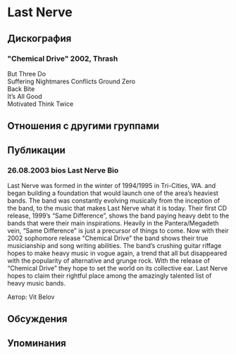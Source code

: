# Last Nerve



## Дискография

### "Chemical Drive" 2002, Thrash

But Three Do   
Suffering 
Nightmares 
Conflicts 
Ground Zero  
Back Bite  
It’s All Good  
Motivated 
Think Twice  



## Отношения с другими группами


## Публикации

### 26.08.2003 bios Last Nerve Bio

<p>Last Nerve was formed in the winter of 1994/1995 in Tri-Cities, WA. and began building a foundation that would launch one of the area’s heaviest bands. The band was constantly evolving musically from the inception of the band, to the music that makes Last Nerve what it is today. Their first CD release, 1999’s “Same Difference”, shows the band paying heavy debt to the bands that were their main inspirations. Heavily in the Pantera/Megadeth vein, “Same Difference” is just a precursor of things to come. Now with their 2002 sophomore release "Chemical Drive" the band shows their true musicianship and song writing abilities. The band’s crushing guitar riffage hopes to make heavy music in vogue again, a trend that all but disappeared with the popularity of alternative and grunge rock. With the release of “Chemical Drive” they hope to set the world on its collective ear. Last Nerve hopes to claim their rightful place among the amazingly talented list of heavy music bands.</p>

Автор: Vit Belov


## Обсуждения


## Упоминания

